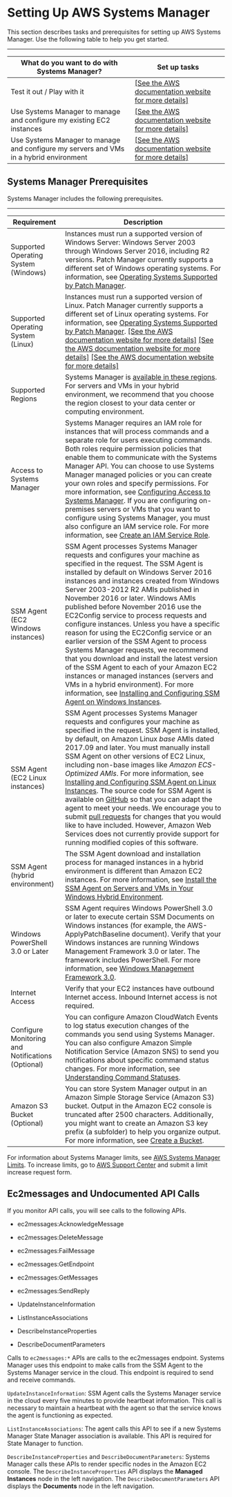 # Setting Up AWS Systems Manager<a name="systems-manager-setting-up"></a>

This section describes tasks and prerequisites for setting up AWS Systems Manager\. Use the following table to help you get started\.


****  

| What do you want to do with Systems Manager? | Set up tasks | 
| --- | --- | 
|  Test it out / Play with it  |  [\[See the AWS documentation website for more details\]](http://docs.aws.amazon.com/systems-manager/latest/userguide/systems-manager-setting-up.html)  | 
| Use Systems Manager to manage and configure my existing EC2 instances |  [\[See the AWS documentation website for more details\]](http://docs.aws.amazon.com/systems-manager/latest/userguide/systems-manager-setting-up.html) | 
| Use Systems Manager to manage and configure my servers and VMs in a hybrid environment | [\[See the AWS documentation website for more details\]](http://docs.aws.amazon.com/systems-manager/latest/userguide/systems-manager-setting-up.html) | 

## Systems Manager Prerequisites<a name="systems-manager-prereqs"></a>

Systems Manager includes the following prerequisites\.


****  

| Requirement | Description | 
| --- | --- | 
|  Supported Operating System \(Windows\)  |  Instances must run a supported version of Windows Server: Windows Server 2003 through Windows Server 2016, including R2 versions\. Patch Manager currently supports a different set of Windows operating systems\. For information, see [Operating Systems Supported by Patch Manager](patch-manager-supported-oses.md)\.   | 
|  Supported Operating System \(Linux\)  |  Instances must run a supported version of Linux\.  Patch Manager currently supports a different set of Linux operating systems\. For information, see [Operating Systems Supported by Patch Manager](patch-manager-supported-oses.md)\.  [\[See the AWS documentation website for more details\]](http://docs.aws.amazon.com/systems-manager/latest/userguide/systems-manager-setting-up.html) [\[See the AWS documentation website for more details\]](http://docs.aws.amazon.com/systems-manager/latest/userguide/systems-manager-setting-up.html) [\[See the AWS documentation website for more details\]](http://docs.aws.amazon.com/systems-manager/latest/userguide/systems-manager-setting-up.html)  | 
|  Supported Regions  |  Systems Manager is [available in these regions](http://docs.aws.amazon.com/general/latest/gr/rande.html#ssm_region)\. For servers and VMs in your hybrid environment, we recommend that you choose the region closest to your data center or computing environment\.  | 
|  Access to Systems Manager  |  Systems Manager requires an IAM role for instances that will process commands and a separate role for users executing commands\. Both roles require permission policies that enable them to communicate with the Systems Manager API\. You can choose to use Systems Manager managed policies or you can create your own roles and specify permissions\. For more information, see [Configuring Access to Systems Manager](systems-manager-access.md)\.  If you are configuring on\-premises servers or VMs that you want to configure using Systems Manager, you must also configure an IAM service role\. For more information, see [Create an IAM Service Role](systems-manager-managedinstances.md#sysman-service-role)\.  | 
|  SSM Agent \(EC2 Windows instances\)  |  SSM Agent processes Systems Manager requests and configures your machine as specified in the request\. The SSM Agent is installed by default on Windows Server 2016 instances and instances created from Windows Server 2003\-2012 R2 AMIs published in November 2016 or later\. Windows AMIs published before November 2016 use the EC2Config service to process requests and configure instances\. Unless you have a specific reason for using the EC2Config service or an earlier version of the SSM Agent to process Systems Manager requests, we recommend that you download and install the latest version of the SSM Agent to each of your Amazon EC2 instances or managed instances \(servers and VMs in a hybrid environment\)\. For more information, see [Installing and Configuring SSM Agent on Windows Instances](sysman-install-ssm-win.md)\.  | 
|  SSM Agent \(EC2 Linux instances\)  |  SSM Agent processes Systems Manager requests and configures your machine as specified in the request\. SSM Agent is installed, by default, on Amazon Linux *base* AMIs dated 2017\.09 and later\. You must manually install SSM Agent on other versions of EC2 Linux, including non\-base images like *Amazon ECS\-Optimized AMIs*\. For more information, see [Installing and Configuring SSM Agent on Linux Instances](sysman-install-ssm-agent.md)\. The source code for SSM Agent is available on [GitHub](https://github.com/aws/amazon-ssm-agent) so that you can adapt the agent to meet your needs\. We encourage you to submit [pull requests](https://github.com/aws/amazon-ssm-agent/blob/master/CONTRIBUTING.md) for changes that you would like to have included\. However, Amazon Web Services does not currently provide support for running modified copies of this software\.  | 
|  SSM Agent \(hybrid environment\)  |  The SSM Agent download and installation process for managed instances in a hybrid environment is different than Amazon EC2 instances\. For more information, see [Install the SSM Agent on Servers and VMs in Your Windows Hybrid Environment](systems-manager-managedinstances.md#sysman-install-managed-win)\.  | 
|  Windows PowerShell 3\.0 or Later  |  SSM Agent requires Windows PowerShell 3\.0 or later to execute certain SSM Documents on Windows instances \(for example, the AWS\-ApplyPatchBaseline document\)\. Verify that your Windows instances are running Windows Management Framework 3\.0 or later\. The framework includes PowerShell\. For more information, see [Windows Management Framework 3\.0](https://www.microsoft.com/en-us/download/details.aspx?id=34595&751be11f-ede8-5a0c-058c-2ee190a24fa6=True)\.  | 
|  Internet Access  |  Verify that your EC2 instances have outbound Internet access\. Inbound Internet access is not required\.  | 
|  Configure Monitoring and Notifications \(Optional\)  |  You can configure Amazon CloudWatch Events to log status execution changes of the commands you send using Systems Manager\. You can also configure Amazon Simple Notification Service \(Amazon SNS\) to send you notifications about specific command status changes\. For more information, see [Understanding Command Statuses](monitor-commands.md)\.  | 
|  Amazon S3 Bucket \(Optional\)  |  You can store System Manager output in an Amazon Simple Storage Service \(Amazon S3\) bucket\. Output in the Amazon EC2 console is truncated after 2500 characters\. Additionally, you might want to create an Amazon S3 key prefix \(a subfolder\) to help you organize output\. For more information, see [Create a Bucket](http://docs.aws.amazon.com/AmazonS3/latest/gsg/CreatingABucket.html)\.  | 

For information about Systems Manager limits, see [AWS Systems Manager Limits](http://docs.aws.amazon.com/general/latest/gr/aws_service_limits.html#limits_ssm)\. To increase limits, go to [AWS Support Center](https://console.aws.amazon.com/support/home#/case/create?issueType=service-limit-increase&limitType=service-code-ec2-instances) and submit a limit increase request form\.

## Ec2messages and Undocumented API Calls<a name="systems-manager-setting-up-messageAPIs"></a>

If you monitor API calls, you will see calls to the following APIs\.

+ ec2messages:AcknowledgeMessage

+ ec2messages:DeleteMessage

+ ec2messages:FailMessage

+ ec2messages:GetEndpoint

+ ec2messages:GetMessages

+ ec2messages:SendReply

+ UpdateInstanceInformation

+ ListInstanceAssociations

+ DescribeInstanceProperties

+ DescribeDocumentParameters

Calls to `ec2messages:*` APIs are calls to the ec2messages endpoint\. Systems Manager uses this endpoint to make calls from the SSM Agent to the Systems Manager service in the cloud\. This endpoint is required to send and receive commands\.

`UpdateInstanceInformation`: SSM Agent calls the Systems Manager service in the cloud every five minutes to provide heartbeat information\. This call is necessary to maintain a heartbeat with the agent so that the service knows the agent is functioning as expected\. 

`ListInstanceAssociations`: The agent calls this API to see if a new Systems Manager State Manager association is available\. This API is required for State Manager to function\.

`DescribeInstanceProperties` and `DescribeDocumentParameters`: Systems Manager calls these APIs to render specific nodes in the Amazon EC2 console\. The `DescribeInstanceProperties` API displays the **Managed Instances** node in the left navigation\. The `DescribeDocumentParameters` API displays the **Documents** node in the left navigation\.
